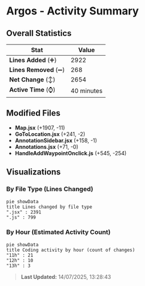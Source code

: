 # Argos - Activity Summary 

## Overall Statistics

| Stat                   | Value                                                             |
| ---------------------- | ----------------------------------------------------------------- |
| **Lines Added** (➕)   | 2922                                          |
| **Lines Removed** (➖) | 268                                        |
| **Net Change** (↕)    | 2654                |
| **Active Time** (⌚)   | 40 minutes |


## Modified Files
- **Map.jsx** (+1907, -11)
- **GoToLocation.jsx** (+241, -2)
- **AnnotationSidebar.jsx** (+158, -1)
- **Annotations.jsx** (+71, -0)
- **HandleAddWaypointOnclick.js** (+545, -254)

## Visualizations

### By File Type (Lines Changed)

```mermaid
pie showData
title Lines changed by file type
".jsx" : 2391
".js" : 799
```

### By Hour (Estimated Activity Count)

```mermaid
pie showData
title Coding activity by hour (count of changes)
"11h" : 21
"12h" : 10
"13h" : 3
```


> **Last Updated:** 14/07/2025, 13:28:43